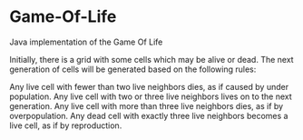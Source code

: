 # Game-Of-Life
Java implementation of the Game Of Life

Initially, there is a grid with some cells which may be alive or dead. The next generation of cells will be generated based on the following rules: 
 
Any live cell with fewer than two live neighbors dies, as if caused by under population.
Any live cell with two or three live neighbors lives on to the next generation.
Any live cell with more than three live neighbors dies, as if by overpopulation.
Any dead cell with exactly three live neighbors becomes a live cell, as if by reproduction.
